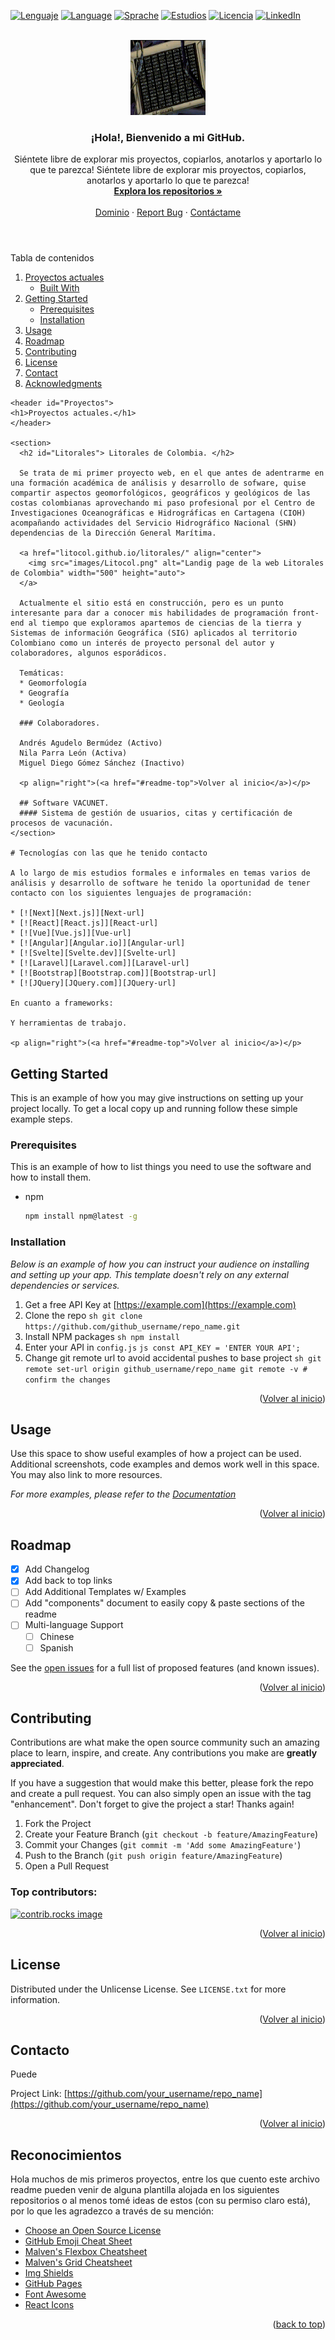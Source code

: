 <!-- Improved compatibility of back to top link: See: https://github.com/othneildrew/Best-README-Template/pull/73 -->
<a id="readme-top"></a>

<!-- Comienzo de links de encabezado -->

[![Lenguaje][Placa-Lenguaje]][Lenguaje-url]
[![Language][Language-shield]][Language-url]
[![Sprache][Sprache-Plakette]][Sprache-url]
[![Estudios][Placa-Estudios]][Estudios-url]
[![Licencia][Placa-Licencia]][Licencia-url]
[![LinkedIn][Placa-Linkedin]][Linkedin-url]

<!-- Fin de links sobre encabezado -->


<!-- GIF de bienvenida -->
<br />
<header align="center">
  <a href="https://github.com/aabermudez/">
    <img src="images/gif/Code_bebop.gif" alt="Animación de código" width="120" height="120">
  </a>

  <h3 align="center">¡Hola!, Bienvenido a mi GitHub.</h3>

  <p align="center">
    Siéntete libre de explorar mis proyectos, copiarlos, anotarlos y aportarlo lo que te parezca!
    Siéntete libre de explorar mis proyectos, copiarlos, anotarlos y aportarlo lo que te parezca!
    <br />
    <a href="https://github.com/aabermudez?tab=repositories"><strong>Explora los repositorios »</strong></a>
    <br />
    <br />
    <a href="https://desarrolloscreativos.dev/">Dominio</a>
    &middot;
    <a href="https://github.com/othneildrew/Best-README-Template/issues/new?labels=bug&template=bug-report---.md">Report Bug</a>
    &middot;
    <a href="https://github.com/othneildrew/Best-README-Template/issues/new?labels=enhancement&template=feature-request---.md">Contáctame</a>
  </p>
</header>



<!-- Tabla de contenido -->
<nav>
  <summary>Tabla de contenidos</summary>
  <ol>
    <li>
      <a href="#Proyectos">Proyectos actuales</a>
      <ul>
        <li><a href="#Litorales">Built With</a></li>
      </ul>
    </li>
    <li>
      <a href="#getting-started">Getting Started</a>
      <ul>
        <li><a href="#prerequisites">Prerequisites</a></li>
        <li><a href="#installation">Installation</a></li>
      </ul>
    </li>
    <li><a href="#usage">Usage</a></li>
    <li><a href="#roadmap">Roadmap</a></li>
    <li><a href="#contributing">Contributing</a></li>
    <li><a href="#license">License</a></li>
    <li><a href="#contact">Contact</a></li>
    <li><a href="#acknowledgments">Acknowledgments</a></li>
  </ol>
</nav>


<main>
  <article>
  
    <header id="Proyectos">
    <h1>Proyectos actuales.</h1>
    </header>

    <section>
      <h2 id="Litorales"> Litorales de Colombia. </h2>

      Se trata de mi primer proyecto web, en el que antes de adentrarme en una formación académica de análisis y desarrollo de sofware, quise compartir aspectos geomorfológicos, geográficos y geológicos de las costas colombianas aprovechando mi paso profesional por el Centro de Investigaciones Oceanográficas e Hidrográficas en Cartagena (CIOH) acompañando actividades del Servicio Hidrográfico Nacional (SHN) dependencias de la Dirección General Marítima.

      <a href="litocol.github.io/litorales/" align="center">
        <img src="images/Litocol.png" alt="Landig page de la web Litorales de Colombia" width="500" height="auto">
      </a>

      Actualmente el sitio está en construcción, pero es un punto interesante para dar a conocer mis habilidades de programación front-end al tiempo que exploramos apartemos de ciencias de la tierra y Sistemas de información Geográfica (SIG) aplicados al territorio Colombiano como un interés de proyecto personal del autor y colaboradores, algunos esporádicos.

      Temáticas:
      * Geomorfología
      * Geografía
      * Geología

      ### Colaboradores.

      Andrés Agudelo Bermúdez (Activo) 
      Nila Parra León (Activa)
      Miguel Diego Gómez Sánchez (Inactivo)

      <p align="right">(<a href="#readme-top">Volver al inicio</a>)</p>

      ## Software VACUNET.
      #### Sistema de gestión de usuarios, citas y certificación de procesos de vacunación.
    </section>
    
    # Tecnologías con las que he tenido contacto

    A lo largo de mis estudios formales e informales en temas varios de análisis y desarrollo de software he tenido la oportunidad de tener contacto con los siguientes lenguajes de programación:

    * [![Next][Next.js]][Next-url]
    * [![React][React.js]][React-url]
    * [![Vue][Vue.js]][Vue-url]
    * [![Angular][Angular.io]][Angular-url]
    * [![Svelte][Svelte.dev]][Svelte-url]
    * [![Laravel][Laravel.com]][Laravel-url]
    * [![Bootstrap][Bootstrap.com]][Bootstrap-url]
    * [![JQuery][JQuery.com]][JQuery-url]

    En cuanto a frameworks:

    Y herramientas de trabajo.

    <p align="right">(<a href="#readme-top">Volver al inicio</a>)</p>
  </article>  


  <!-- GETTING STARTED -->
  ## Getting Started

  This is an example of how you may give instructions on setting up your project locally.
  To get a local copy up and running follow these simple example steps.

  ### Prerequisites

  This is an example of how to list things you need to use the software and how to install them.
  * npm
    ```sh
    npm install npm@latest -g
    ```

  ### Installation

  _Below is an example of how you can instruct your audience on installing and setting up your app. This template doesn't rely on any external dependencies or services._

  1. Get a free API Key at [https://example.com](https://example.com)
  2. Clone the repo
    ```sh
    git clone https://github.com/github_username/repo_name.git
    ```
  3. Install NPM packages
    ```sh
    npm install
    ```
  4. Enter your API in `config.js`
    ```js
    const API_KEY = 'ENTER YOUR API';
    ```
  5. Change git remote url to avoid accidental pushes to base project
    ```sh
    git remote set-url origin github_username/repo_name
    git remote -v # confirm the changes
    ```

  <p align="right">(<a href="#readme-top">Volver al inicio</a>)</p>



  <!-- USAGE EXAMPLES -->
  ## Usage

  Use this space to show useful examples of how a project can be used. Additional screenshots, code examples and demos work well in this space. You may also link to more resources.

  _For more examples, please refer to the [Documentation](https://example.com)_

  <p align="right">(<a href="#readme-top">Volver al inicio</a>)</p>



  <!-- ROADMAP -->
  ## Roadmap

  - [x] Add Changelog
  - [x] Add back to top links
  - [ ] Add Additional Templates w/ Examples
  - [ ] Add "components" document to easily copy & paste sections of the readme
  - [ ] Multi-language Support
      - [ ] Chinese
      - [ ] Spanish

  See the [open issues](https://github.com/othneildrew/Best-README-Template/issues) for a full list of proposed features (and known issues).

  <p align="right">(<a href="#readme-top">Volver al inicio</a>)</p>



  <!-- CONTRIBUTING -->
  ## Contributing

  Contributions are what make the open source community such an amazing place to learn, inspire, and create. Any contributions you make are **greatly appreciated**.

  If you have a suggestion that would make this better, please fork the repo and create a pull request. You can also simply open an issue with the tag "enhancement".
  Don't forget to give the project a star! Thanks again!

  1. Fork the Project
  2. Create your Feature Branch (`git checkout -b feature/AmazingFeature`)
  3. Commit your Changes (`git commit -m 'Add some AmazingFeature'`)
  4. Push to the Branch (`git push origin feature/AmazingFeature`)
  5. Open a Pull Request

  ### Top contributors:

  <a href="https://github.com/othneildrew/Best-README-Template/graphs/contributors">
    <img src="https://contrib.rocks/image?repo=othneildrew/Best-README-Template" alt="contrib.rocks image" />
  </a>

  <p align="right">(<a href="#readme-top">Volver al inicio</a>)</p>



  <!-- LICENSE -->
  ## License

  Distributed under the Unlicense License. See `LICENSE.txt` for more information.

  <p align="right">(<a href="#readme-top">Volver al inicio</a>)</p>



  <!-- CONTACT -->
  ## Contacto

  Puede 

  Project Link: [https://github.com/your_username/repo_name](https://github.com/your_username/repo_name)

  <p align="right">(<a href="#readme-top">Volver al inicio</a>)</p>



  <!-- Reconocimientos -->
  ## Reconocimientos

  Hola muchos de mis primeros proyectos, entre los que cuento este archivo readme pueden venir de alguna plantilla alojada en los siguientes repositorios o al menos tomé ideas de estos (con su permiso claro está), por lo que les agradezco a través de su mención:

  * [Choose an Open Source License](https://choosealicense.com)
  * [GitHub Emoji Cheat Sheet](https://www.webpagefx.com/tools/emoji-cheat-sheet)
  * [Malven's Flexbox Cheatsheet](https://flexbox.malven.co/)
  * [Malven's Grid Cheatsheet](https://grid.malven.co/)
  * [Img Shields](https://shields.io)
  * [GitHub Pages](https://pages.github.com)
  * [Font Awesome](https://fontawesome.com)
  * [React Icons](https://react-icons.github.io/react-icons/search)

  <p align="right">(<a href="#readme-top">back to top</a>)</p>

</main>


<!-- Comienzan links de placas de cabecera -->

[Placa-Lenguaje]: https://img.shields.io/badge/Lenguaje-Es-brightgreen
[Lenguaje-url]: https://img.shields.io/badge/Lenguaje-Es-brightgreen
[Language-shield]: https://img.shields.io/badge/Language-En-red
[Language-url]: https://img.shields.io/badge/Language-En-red
[Sprache-Plakette]: https://img.shields.io/badge/Sprache-De-blue
[Sprache-url]: https://img.shields.io/badge/Sprache-De-blue
[Placa-Estudios]: https://img.shields.io/badge/Estudios-Pregrado%2FTecnol%C3%B3gico-yellow
[Estudios-url]: https://img.shields.io/badge/Estudios-Pregrado%2FTecnol%C3%B3gico-yellow
[Placa-Licencia]: https://img.shields.io/badge/Licencia-Sin%20licencia-%238A2BE2
[Licencia-url]: https://github.com/aabermudez/aabermudez/blob/main/LICENSE.txt
[Placa-Linkedin]: https://img.shields.io/badge/Red%20laboral-Linkedin-%23ff5733
[Linkedin-url]: www.linkedin.com/in/andrés-agudelo-bermúdez-833b781b8

<!-- Hasta aquí links de placas de cabecera -->

[Next.js]: https://img.shields.io/badge/next.js-000000?style=for-the-badge&logo=nextdotjs&logoColor=white
[Next-url]: https://nextjs.org/
[React.js]: https://img.shields.io/badge/React-20232A?style=for-the-badge&logo=react&logoColor=61DAFB
[React-url]: https://reactjs.org/
[Vue.js]: https://img.shields.io/badge/Vue.js-35495E?style=for-the-badge&logo=vuedotjs&logoColor=4FC08D
[Vue-url]: https://vuejs.org/
[Angular.io]: https://img.shields.io/badge/Angular-DD0031?style=for-the-badge&logo=angular&logoColor=white
[Angular-url]: https://angular.io/
[Svelte.dev]: https://img.shields.io/badge/Svelte-4A4A55?style=for-the-badge&logo=svelte&logoColor=FF3E00
[Svelte-url]: https://svelte.dev/
[Laravel.com]: https://img.shields.io/badge/Laravel-FF2D20?style=for-the-badge&logo=laravel&logoColor=white
[Laravel-url]: https://laravel.com
[Bootstrap.com]: https://img.shields.io/badge/Bootstrap-563D7C?style=for-the-badge&logo=bootstrap&logoColor=white
[Bootstrap-url]: https://getbootstrap.com
[JQuery.com]: https://img.shields.io/badge/jQuery-0769AD?style=for-the-badge&logo=jquery&logoColor=white
[JQuery-url]: https://jquery.com 
